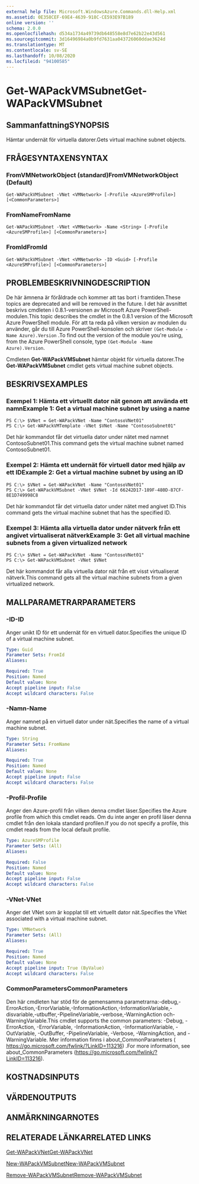 ```yaml
---
external help file: Microsoft.WindowsAzure.Commands.dll-Help.xml
ms.assetid: 0E358CEF-69E4-4639-918C-CE593E97B189
online version: ''
schema: 2.0.0
ms.openlocfilehash: d534a1734a49739db648558e8d7e62b22e43d561
ms.sourcegitcommit: 3d16496984a0b9fd7631aa043726060ddae3624d
ms.translationtype: MT
ms.contentlocale: sv-SE
ms.lasthandoff: 10/08/2020
ms.locfileid: "94100585"
---
```

# <span data-ttu-id="4dc0a-101">Get-WAPackVMSubnet</span><span class="sxs-lookup"><span data-stu-id="4dc0a-101">Get-WAPackVMSubnet</span></span>

## <span data-ttu-id="4dc0a-102">Sammanfattning</span><span class="sxs-lookup"><span data-stu-id="4dc0a-102">SYNOPSIS</span></span>
<span data-ttu-id="4dc0a-103">Hämtar undernät för virtuella datorer.</span><span class="sxs-lookup"><span data-stu-id="4dc0a-103">Gets virtual machine subnet objects.</span></span>

## <span data-ttu-id="4dc0a-104">FRÅGESYNTAXEN</span><span class="sxs-lookup"><span data-stu-id="4dc0a-104">SYNTAX</span></span>

### <span data-ttu-id="4dc0a-105">FromVMNetworkObject (standard)</span><span class="sxs-lookup"><span data-stu-id="4dc0a-105">FromVMNetworkObject (Default)</span></span>
```
Get-WAPackVMSubnet -VNet <VMNetwork> [-Profile <AzureSMProfile>] [<CommonParameters>]
```

### <span data-ttu-id="4dc0a-106">FromName</span><span class="sxs-lookup"><span data-stu-id="4dc0a-106">FromName</span></span>
```
Get-WAPackVMSubnet -VNet <VMNetwork> -Name <String> [-Profile <AzureSMProfile>] [<CommonParameters>]
```

### <span data-ttu-id="4dc0a-107">FromId</span><span class="sxs-lookup"><span data-stu-id="4dc0a-107">FromId</span></span>
```
Get-WAPackVMSubnet -VNet <VMNetwork> -ID <Guid> [-Profile <AzureSMProfile>] [<CommonParameters>]
```

## <span data-ttu-id="4dc0a-108">PROBLEMBESKRIVNING</span><span class="sxs-lookup"><span data-stu-id="4dc0a-108">DESCRIPTION</span></span>
<span data-ttu-id="4dc0a-109">De här ämnena är föråldrade och kommer att tas bort i framtiden.</span><span class="sxs-lookup"><span data-stu-id="4dc0a-109">These topics are deprecated and will be removed in the future.</span></span>
<span data-ttu-id="4dc0a-110">I det här avsnittet beskrivs cmdleten i 0.8.1-versionen av Microsoft Azure PowerShell-modulen.</span><span class="sxs-lookup"><span data-stu-id="4dc0a-110">This topic describes the cmdlet in the 0.8.1 version of the Microsoft Azure PowerShell module.</span></span>
<span data-ttu-id="4dc0a-111">För att ta reda på vilken version av modulen du använder, går du till Azure PowerShell-konsolen och skriver `(Get-Module -Name Azure).Version` .</span><span class="sxs-lookup"><span data-stu-id="4dc0a-111">To find out the version of the module you're using, from the Azure PowerShell console, type `(Get-Module -Name Azure).Version`.</span></span>

<span data-ttu-id="4dc0a-112">Cmdleten **Get-WAPackVMSubnet** hämtar objekt för virtuella datorer.</span><span class="sxs-lookup"><span data-stu-id="4dc0a-112">The **Get-WAPackVMSubnet** cmdlet gets virtual machine subnet objects.</span></span>

## <span data-ttu-id="4dc0a-113">BESKRIVS</span><span class="sxs-lookup"><span data-stu-id="4dc0a-113">EXAMPLES</span></span>

### <span data-ttu-id="4dc0a-114">Exempel 1: Hämta ett virtuellt dator nät genom att använda ett namn</span><span class="sxs-lookup"><span data-stu-id="4dc0a-114">Example 1: Get a virtual machine subnet by using a name</span></span>
```
PS C:\> $VNet = Get-WAPackVNet -Name "ContosoVNet01"
PS C:\> Get-WAPackVMTemplate -VNet $VNet -Name "ContosoSubnet01"
```

<span data-ttu-id="4dc0a-115">Det här kommandot får det virtuella dator under nätet med namnet ContosoSubnet01.</span><span class="sxs-lookup"><span data-stu-id="4dc0a-115">This command gets the virtual machine subnet named ContosoSubnet01.</span></span>

### <span data-ttu-id="4dc0a-116">Exempel 2: Hämta ett undernät för virtuell dator med hjälp av ett ID</span><span class="sxs-lookup"><span data-stu-id="4dc0a-116">Example 2: Get a virtual machine subnet by using an ID</span></span>
```
PS C:\> $VNet = Get-WAPackVNet -Name "ContosoVNet01"
PS C:\> Get-WAPackVMSubnet -VNet $VNet -Id 66242D17-189F-480D-87CF-8E1D749998C8
```

<span data-ttu-id="4dc0a-117">Det här kommandot får det virtuella dator under nätet med angivet ID.</span><span class="sxs-lookup"><span data-stu-id="4dc0a-117">This command gets the virtual machine subnet that has the specified ID.</span></span>

### <span data-ttu-id="4dc0a-118">Exempel 3: Hämta alla virtuella dator under nätverk från ett angivet virtualiserat nätverk</span><span class="sxs-lookup"><span data-stu-id="4dc0a-118">Example 3: Get all virtual machine subnets from a given virtualized network</span></span>
```
PS C:\> $VNet = Get-WAPackVNet -Name "ContosoVNet01"
PS C:\> Get-WAPackVMSubnet -VNet $VNet
```

<span data-ttu-id="4dc0a-119">Det här kommandot får alla virtuella dator nät från ett visst virtualiserat nätverk.</span><span class="sxs-lookup"><span data-stu-id="4dc0a-119">This command gets all the virtual machine subnets from a given virtualized network.</span></span>

## <span data-ttu-id="4dc0a-120">MALLPARAMETRAR</span><span class="sxs-lookup"><span data-stu-id="4dc0a-120">PARAMETERS</span></span>

### <span data-ttu-id="4dc0a-121">-ID</span><span class="sxs-lookup"><span data-stu-id="4dc0a-121">-ID</span></span>
<span data-ttu-id="4dc0a-122">Anger unikt ID för ett undernät för en virtuell dator.</span><span class="sxs-lookup"><span data-stu-id="4dc0a-122">Specifies the unique ID of a virtual machine subnet.</span></span>

```yaml
Type: Guid
Parameter Sets: FromId
Aliases:

Required: True
Position: Named
Default value: None
Accept pipeline input: False
Accept wildcard characters: False
```

### <span data-ttu-id="4dc0a-123">-Namn</span><span class="sxs-lookup"><span data-stu-id="4dc0a-123">-Name</span></span>
<span data-ttu-id="4dc0a-124">Anger namnet på en virtuell dator under nät.</span><span class="sxs-lookup"><span data-stu-id="4dc0a-124">Specifies the name of a virtual machine subnet.</span></span>

```yaml
Type: String
Parameter Sets: FromName
Aliases:

Required: True
Position: Named
Default value: None
Accept pipeline input: False
Accept wildcard characters: False
```

### <span data-ttu-id="4dc0a-125">-Profil</span><span class="sxs-lookup"><span data-stu-id="4dc0a-125">-Profile</span></span>
<span data-ttu-id="4dc0a-126">Anger den Azure-profil från vilken denna cmdlet läser.</span><span class="sxs-lookup"><span data-stu-id="4dc0a-126">Specifies the Azure profile from which this cmdlet reads.</span></span>
<span data-ttu-id="4dc0a-127">Om du inte anger en profil läser denna cmdlet från den lokala standard profilen.</span><span class="sxs-lookup"><span data-stu-id="4dc0a-127">If you do not specify a profile, this cmdlet reads from the local default profile.</span></span>

```yaml
Type: AzureSMProfile
Parameter Sets: (All)
Aliases:

Required: False
Position: Named
Default value: None
Accept pipeline input: False
Accept wildcard characters: False
```

### <span data-ttu-id="4dc0a-128">-VNet</span><span class="sxs-lookup"><span data-stu-id="4dc0a-128">-VNet</span></span>
<span data-ttu-id="4dc0a-129">Anger det VNet som är kopplat till ett virtuellt dator nät.</span><span class="sxs-lookup"><span data-stu-id="4dc0a-129">Specifies the VNet associated with a virtual machine subnet.</span></span>

```yaml
Type: VMNetwork
Parameter Sets: (All)
Aliases:

Required: True
Position: Named
Default value: None
Accept pipeline input: True (ByValue)
Accept wildcard characters: False
```

### <span data-ttu-id="4dc0a-130">CommonParameters</span><span class="sxs-lookup"><span data-stu-id="4dc0a-130">CommonParameters</span></span>
<span data-ttu-id="4dc0a-131">Den här cmdleten har stöd för de gemensamma parametrarna:-debug,-ErrorAction,-ErrorVariable,-InformationAction,-InformationVariable,-disvariable,-utbuffer,-PipelineVariable,-verbose,-WarningAction och-WarningVariable.</span><span class="sxs-lookup"><span data-stu-id="4dc0a-131">This cmdlet supports the common parameters: -Debug, -ErrorAction, -ErrorVariable, -InformationAction, -InformationVariable, -OutVariable, -OutBuffer, -PipelineVariable, -Verbose, -WarningAction, and -WarningVariable.</span></span> <span data-ttu-id="4dc0a-132">Mer information finns i about_CommonParameters ( https://go.microsoft.com/fwlink/?LinkID=113216) .</span><span class="sxs-lookup"><span data-stu-id="4dc0a-132">For more information, see about_CommonParameters (https://go.microsoft.com/fwlink/?LinkID=113216).</span></span>

## <span data-ttu-id="4dc0a-133">KOSTNADS</span><span class="sxs-lookup"><span data-stu-id="4dc0a-133">INPUTS</span></span>

## <span data-ttu-id="4dc0a-134">VÄRDEN</span><span class="sxs-lookup"><span data-stu-id="4dc0a-134">OUTPUTS</span></span>

## <span data-ttu-id="4dc0a-135">ANMÄRKNINGAR</span><span class="sxs-lookup"><span data-stu-id="4dc0a-135">NOTES</span></span>

## <span data-ttu-id="4dc0a-136">RELATERADE LÄNKAR</span><span class="sxs-lookup"><span data-stu-id="4dc0a-136">RELATED LINKS</span></span>

[<span data-ttu-id="4dc0a-137">Get-WAPackVNet</span><span class="sxs-lookup"><span data-stu-id="4dc0a-137">Get-WAPackVNet</span></span>](./Get-WAPackVNet.md)

[<span data-ttu-id="4dc0a-138">New-WAPackVMSubnet</span><span class="sxs-lookup"><span data-stu-id="4dc0a-138">New-WAPackVMSubnet</span></span>](./New-WAPackVMSubnet.md)

[<span data-ttu-id="4dc0a-139">Remove-WAPackVMSubnet</span><span class="sxs-lookup"><span data-stu-id="4dc0a-139">Remove-WAPackVMSubnet</span></span>](./Remove-WAPackVMSubnet.md)



